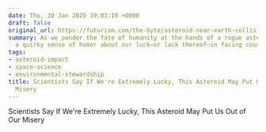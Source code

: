 ```yaml
---
date: Thu, 30 Jan 2025 19:03:10 +0000
draft: false
original_url: https://futurism.com/the-byte/asteroid-near-earth-collision-2024-yr4
summary: As we ponder the fate of humanity at the hands of a rogue asteroid, there's
  a quirky sense of humor about our luck—or lack thereof—in facing cosmic challenges.
tags:
- asteroid-impact
- space-science
- environmental-stewardship
title: Scientists Say If We're Extremely Lucky, This Asteroid May Put Us Out of Our
  Misery
---
```


Scientists Say If We're Extremely Lucky, This Asteroid May Put Us Out of Our Misery